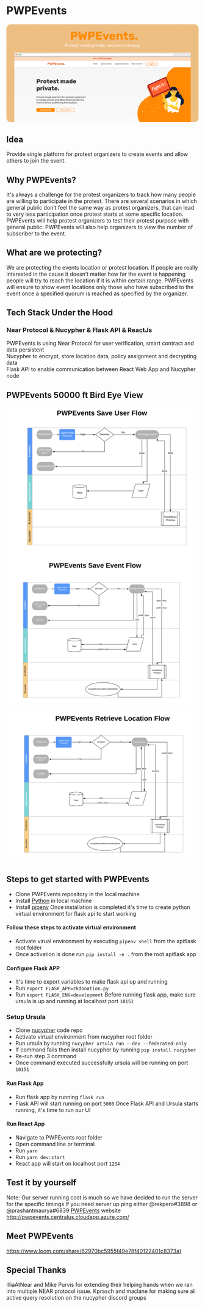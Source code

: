# PWPEvents

<p align="center">
	<img src="https://github.com/izrake/PWPEvents/blob/master/screenshots/banner.png" alt="weve showcase">
</p>

## Idea

Provide single platform for protest organizers to create events and allow others to join the event.

## Why PWPEvents?

It's always a challenge for the protest organizers to track how many people are willing to participate in the protest.
There are several scenarios in which general public don’t feel the same way as protest organizers, that can lead to very less participation once protest starts at some specific location.
PWPEvents will help protest organizers to test their protest purpose with general public.
PWPEvents will also help organizers to view the number of subscriber to the event.

## What are we protecting?

We are protecting the events location or protest location. If people are really interested in the cause it doesn’t matter how far the event is happening people will try to reach the location if it is within certain range.
PWPEvents will ensure to show event locations only those who have subscribed to the event once a specified quorum is reached as specified by the organizer.

## Tech Stack Under the Hood

### Near Protocol & Nucypher & Flask API & ReactJs

PWPEvents is using Near Protocol for user verification, smart contract and data persistent <br>
Nucypher to encrypt, store location data, policy assignment and decrypting data <br>
Flask API to enable communication between React Web App and Nucypher node

## PWPEvents 50000 ft Bird Eye View

![](assets/ss1.png)
<br>
![](assets/saveevntflow.png)
<br>
![](assets/retrieveeventflow.png)

## Steps to get started with PWPEvents

- Clone PWPEvents repository in the local machine
- Install [Python](%28https://docs.python-guide.org/starting/install3/osx/%29) in local machine
- Install [pipenv](https://pipenv-fork.readthedocs.io/en/latest/install.html)
  Once installation is completed it's time to create python virtual environment for flask api to start working

#### Follow these steps to activate virtual environment

- Activate virual environment by executing `pipenv shell` from the apiflask root folder
- Once activation is done run `pip install -e .` from the root apiflask app

#### Configure Flask APP

- It's time to export variables to make flask api up and running
- Run `export FLASK_APP=zkdonation.py`
- Run `export FLASK_ENV=development`
  Before running flask app, make sure ursula is up and running at localhost port `10151`

### Setup Ursula

- Clone [nucypher](https://github.com/nucypher/nucypher) code repo
- Activate virtual environment from nucypher root folder
- Run ursula by running `nucypher ursula run --dev --federated-only`
- If command fails then install nucypher by running `pip install nucypher`
- Re-run step 3 command
- Once command executed successfully ursula will be running on port `10151`

#### Run Flask App

- Run flask app by running `flask run`
- Flask API will start running on port `5000`
  Once Flask API and Ursula starts running, it's time to run our UI

#### Run React App

- Navigate to PWPEvents root folder
- Open command line or terminal
- Run `yarn`
- Run `yarn dev:start`
- React app will start on localhost port `1234`

## Test it by yourself

Note: Our server running cost is much so we have decided to run the server for the specific timings
If you need server up ping either @rekpero#3898 or @prashantmaurya#6839
[PWPEvents](pwpevents.centralus.cloudapp.azure.com) website http://pwpevents.centralus.cloudapp.azure.com/

## Meet PWPEvents

[https://www.loom.com/share/62970bc5955f49e78f40122401c8373a)](https://www.loom.com/share/62970bc5955f49e78f40122401c8373a)

## Special Thanks

IlliaAtNear and Mike Purvis for extending their helping hands when we ran into multiple NEAR protocol issue.
Kprasch and maclane for making sure all active query resolution on the nucypher discord groups

